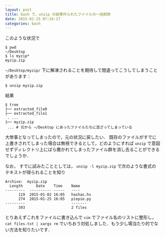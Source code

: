 ```yaml
---
layout: post
title: bash で，unzip の結果作られたファイルの一括削除
date: 2015-01-25 07:24:17
categories: bash
---
```

<!-- {% raw %} -->
<p>このような状況で</p>

<pre><code>$ pwd
~/Desktop
$ ls myzip*
myzip.zip
</code></pre>

<p><code>~/Desktop/myzip/</code> 下に解凍されることを期待して間違ってこうしてしまうことがあります：</p>

<pre><code>$ unzip myzip.zip
</code></pre>

<p>結果</p>

<pre><code>$ tree
├── extracted_file0
├── extracted_file1
 . ... 
├── myzip.zip
 ... # 元から ~/Desktop にあったファイルたちに混ざってしまっている
</code></pre>

<p>大惨事となってしまったので，元の状況に戻したい． 既存のファイルがすでに上書きされてしまった場合は無視できるとして，どのようにすれば <code>unzip</code> で意図せずディレクトリ上にばら撒かれてしまったファイル群を消し去ることができるでしょうか．</p>

<p>なお， すでに試みたこととしては， <code>unzip -l myzip.zip</code> で次のような書式のテキストが得られることを知り</p>

<pre><code>Archive:  myzip.zip
  Length      Date    Time    Name
---------  ---------- -----   ----
      119  2015-01-02 16:05   hashas.hs
      274  2015-01-25 16:05   piepie.py
---------                     -------
      393                     2 files
</code></pre>

<p>とりあえずこれをファイルに書き込んで <code>vim</code> でファイル名のリストに整形し， <code>cat files.txt | xargs rm</code> でいちおう対処しました．もう少し場当たり的でない方法を知りたいです．</p>
<!-- {% endraw %} -->
